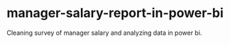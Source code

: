 # manager-salary-report-in-power-bi
Cleaning survey of manager salary and analyzing data in power bi. 
